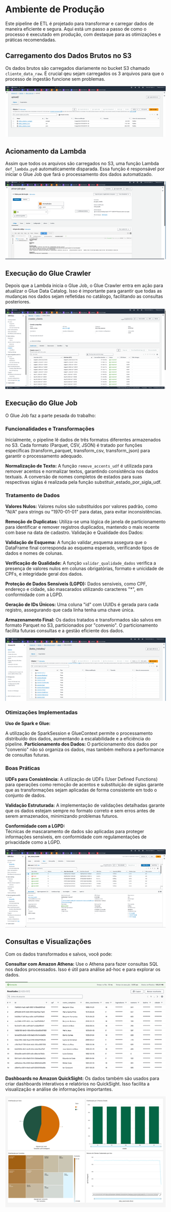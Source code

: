 # Ambiente de Produção
Este pipeline de ETL é projetado para transformar e carregar dados de maneira eficiente e segura. Aqui está um passo a passo de como o processo é executado em produção, com destaque para as otimizações e práticas recomendadas.

## Carregamento dos Dados Brutos no S3
Os dados brutos são carregados diariamente no bucket S3 chamado `cliente_data_raw`. É crucial qeu sejam carregados os 3 arquivos  para que o processo de ingestão funcione sem problemas. 

![alt text](imagens/bucket.png)

## Acionamento da Lambda
Assim que todos os arquivos são carregados no S3, uma função Lambda `def_lambda.py`é automaticamente disparada. Essa função é responsável por iniciar o Glue Job que fará o processamento dos dados automatizado.

![alt text](imagens/lambda.png)

## Execução do Glue Crawler
Depois que a Lambda inicia o Glue Job, o Glue Crawler entra em ação para atualizar o Glue Data Catalog. Isso é importante para garantir que todas as mudanças nos dados sejam refletidas no catálogo, facilitando as consultas posteriores.

![alt text](imagens/crawler.png)

## Execução do Glue Job
O Glue Job faz a parte pesada do trabalho:

### Funcionalidades e Transformações

Inicialmente, o pipeline lê dados de três formatos diferentes armazenados no S3. Cada formato (Parquet, CSV, JSON) é tratado por funções específicas (transform_parquet, transform_csv, transform_json) para garantir o processamento adequado.

**Normalização de Texto:**
A função `remove_accents_udf` é utilizada para remover acentos e normalizar textos, garantindo consistência nos dados textuais.
A conversão de nomes completos de estados para suas respectivas siglas é realizada pela função substituir_estado_por_sigla_udf.

### Tratamento de Dados

**Valores Nulos:** Valores nulos são substituídos por valores padrão, como "N/A" para strings ou "1970-01-01" para datas, para evitar inconsistências.

**Remoção de Duplicatas:** Utiliza-se uma lógica de janela de particionamento para identificar e remover registros duplicados, mantendo o mais recente com base na data de cadastro.
Validação e Qualidade dos Dados:

**Validação de Esquema:** A função validar_esquema assegura que o DataFrame final corresponda ao esquema esperado, verificando tipos de dados e nomes de colunas.

**Verificação de Qualidade:** A função `validar_qualidade_dados` verifica a presença de valores nulos em colunas obrigatórias, formato e unicidade de CPFs, e integridade geral dos dados.

**Proteção de Dados Sensíveis (LGPD):**
Dados sensíveis, como CPF, endereço e cidade, são mascarados utilizando caracteres "*", em conformidade com a LGPD.

**Geração de IDs Únicos:**
Uma coluna "id" com UUIDs é gerada para cada registro, assegurando que cada linha tenha uma chave única.

**Armazenamento Final:** Os dados tratados e transformados são salvos em formato Parquet no S3, particionados por "convenio". O particionamento facilita futuras consultas e a gestão eficiente dos dados.

![alt text](imagens/bucket_tratado.png)

### Otimizações Implementadas
**Uso de Spark e Glue:**

A utilização de SparkSession e GlueContext permite o processamento distribuído dos dados, aumentando a escalabilidade e a eficiência do pipeline.
**Particionamento dos Dados:** O particionamento dos dados por "convenio" não só organiza os dados, mas também melhora a performance de consultas futuras.


### Boas Práticas

**UDFs para Consistência:**
A utilização de UDFs (User Defined Functions) para operações como remoção de acentos e substituição de siglas garante que as transformações sejam aplicadas de forma consistente em todo o conjunto de dados.

**Validação Estruturada:**
A implementação de validações detalhadas garante que os dados estejam sempre no formato correto e sem erros antes de serem armazenados, minimizando problemas futuros.

**Conformidade com a LGPD:**    
Técnicas de mascaramento de dados são aplicadas para proteger informações sensíveis, em conformidade com regulamentações de privacidade como a LGPD.

![alt text](imagens/job_glue.png)

## Consultas e Visualizações
Com os dados transformados e salvos, você pode:

**Consultar com Amazon Athena:** Use o Athena para fazer consultas SQL nos dados processados. Isso é útil para análise ad-hoc e para explorar os dados.

![alt text](imagens/athena.png)

**Dashboards no Amazon QuickSight:** Os dados também são usados para criar dashboards interativos e relatórios no QuickSight. Isso facilita a visualização e análise de informações importantes.

![alt text](imagens/dashboard.png)

